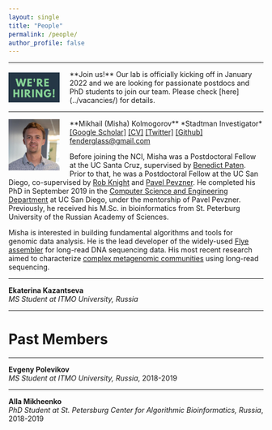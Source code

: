 ```yaml
---
layout: single
title: "People"
permalink: /people/
author_profile: false
---
```


---

<img src="../assets/images/hiring.png" alt="hiring" style="width:20%; margin: 5px 20px 0 0;" align="left"/>
**Join us!** Our lab is officially kicking off in January 2022 and we are looking for passionate 
postdocs and PhD students to join our team. Please check [here](../vacancies/) for details.

---

<img src="../assets/images/misha.png" alt="Misha" style="width:20%; margin: 0px 20px 0 0;" align="left"/>
**Mikhail (Misha) Kolmogorov**  
*Stadtman Investigator*  
<a href="https://scholar.google.com/citations?user=wc5LHGcAAAAJ">[Google Scholar]</a> 
<a href="../assets/files/kolmogorov_cv.pdf">[CV]</a> 
<a href="https://twitter.com/MishaKolmogorov">[Twitter]</a> 
<a href="https://github.com/fenderglass">[Github]</a>  
<a href="mailto:fenderglass@gmail.com">fenderglass@gmail.com</a>

Before joining the NCI, Misha was a Postdoctoral Fellow at the UC Santa Cruz, 
supervised by [Benedict Paten](https://cglgenomics.ucsc.edu/).
Prior to that, he was a Postdoctoral Fellow at the UC San Diego, 
co-supervised by [Rob Knight](https://knightlab.ucsd.edu/) and 
[Pavel Pevzner](https://bioalgorithms.ucsd.edu/). He completed his PhD in September 2019 
in the [Computer Science and Engineering Department](https://cse.ucsd.edu/) 
at UC San Diego, under the mentorship of Pavel Pevzner.
Previously, he received his M.Sc. in bioinformatics from St. Peterburg University of the Russian Academy of Sciences.

Misha is interested in building fundamental algorithms
and tools for genomic data analysis. He is the lead developer
of the widely-used [Flye assembler](https://github.com/fenderglass/Flye) for long-read
DNA sequencing data. His most recent research aimed to characterize
[complex metagenomic communities](https://www.biorxiv.org/content/10.1101/2021.05.04.442591v1.abstract) 
using long-read sequencing.

---

**Ekaterina Kazantseva**  
*MS Student at ITMO University, Russia*

---

Past Members
============

---

**Evgeny Polevikov**  
*MS Student at ITMO University, Russia*, 2018-2019

---

**Alla Mikheenko**  
*PhD Student at St. Petersburg Center for Algorithmic Bioinformatics, Russia*, 2018-2019
